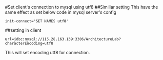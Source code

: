 #Set client's connection to mysql using utf8
##Similiar setting
This have the same effect as set below code in mysql server's config
```
init-connect='SET NAMES utf8'
```
##setting in client
```
url=jdbc:mysql://115.28.163.139:3306/ArchitectureLab?characterEncoding=utf8
```
This will set encoding utf8 for connection.